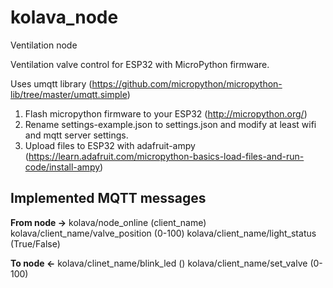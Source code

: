# kolava_node
Ventilation node

Ventilation valve control for ESP32 with MicroPython firmware.

Uses umqtt library (https://github.com/micropython/micropython-lib/tree/master/umqtt.simple)

1. Flash micropython firmware to your ESP32 (http://micropython.org/)
2. Rename settings-example.json to settings.json and modify at least wifi and mqtt server settings.
3. Upload files to ESP32 with adafruit-ampy (https://learn.adafruit.com/micropython-basics-load-files-and-run-code/install-ampy)


## Implemented MQTT messages

**From node ->**
kolava/node_online (client_name)
kolava/client_name/valve_position (0-100)
kolava/client_name/light_status (True/False)

**To node <-**
kolava/clinet_name/blink_led ()
kolava/client_name/set_valve (0-100)